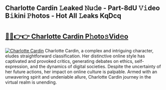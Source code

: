 ## Charlotte Cardin 𝙻eaked 𝙽u𝚍e - Part-8dU 𝚅𝚒deo B𝚒kini 𝙿hotos - Hot All 𝙻eaks KqDcq

# <h2><a href="http://ld1x07v.urlbe.top/?page=Charlotte+Cardin">🔗🔗👉👉 Charlotte Cardin P𝚑oto𝚜Vid𝚎o</a></h2>

[![Charlotte Cardin](https://i.imgur.com/eBuTRDB.gif)](http://ld1x07v.urlbe.top/?page=Charlotte+Cardin)
Charlotte Cardin, a complex and intriguing character, eludes straightforward classification. Her distinctive online style has captivated and provoked critics, generating debates on ethics, self-expression, and the dynamics of digital societies. Despite the uncertainty of her future actions, her impact on online culture is palpable. Armed with an unwavering spirit and undeniable allure, Charlotte Cardin journey in the virtual realm is unending.
